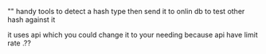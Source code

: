 ""
handy tools to detect a hash type then send it to onlin db to test other hash against it 

it uses api which you could change it to your needing because api have limit rate .??